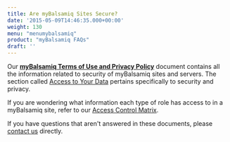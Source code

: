 ```yaml
---
title: Are myBalsamiq Sites Secure?
date: '2015-05-09T14:46:35.000+00:00'
weight: 130
menu: "menumybalsamiq"
product: "myBalsamiq FAQs"
draft: ''
---
```


Our [**myBalsamiq Terms of Use and Privacy Policy**](https://docs.balsamiq.com/mybalsamiq/tos/) document contains all the information related to security of myBalsamiq sites and servers. The section called [Access to Your Data](https://docs.balsamiq.com/mybalsamiq/tos/#access-to-your-data) pertains specifically to security and privacy.

If you are wondering what information each type of role has access to in a myBalsamiq site, refer to our [Access Control Matrix](https://docs.balsamiq.com/mybalsamiq/accesscontrolmatrix/).

If you have questions that aren't answered in these documents, please [contact us](https://balsamiq.com/company/contact/#/t/myb) directly.

